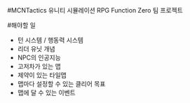 #MCNTactics
유니티 시뮬레이션 RPG Function Zero 팀 프로젝트

#해야할 일
* 턴 시스템 / 행동력 시스템
* 리더 유닛 개념
* NPC의 인공지능
* 고저차가 있는 맵
* 제약이 있는 타일맵
* 맵마다 설정할 수 있는 클리어 목표
* 맵에 달 수 있는 이벤트
